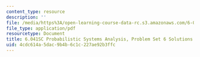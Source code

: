 ```yaml
---
content_type: resource
description: ''
file: /media/https%3A/open-learning-course-data-rc.s3.amazonaws.com/6-041sc-probabilistic-systems-analysis-and-applied-probability-fall-2013/4cdc614a5dac9b4b6c1c227ae92b3ffc_MIT6_041SCF13_assn06_sol.pdf
file_type: application/pdf
resourcetype: Document
title: 6.041SC Probabilistic Systems Analysis, Problem Set 6 Solutions
uid: 4cdc614a-5dac-9b4b-6c1c-227ae92b3ffc
---
```

